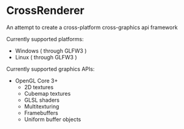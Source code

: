 # CrossRenderer

An attempt to create a cross-platform cross-graphics api framework

Currently supported platforms:
- Windows ( through GLFW3 )
- Linux ( through GLFW3 )

Currently supported graphics APIs:
- OpenGL Core 3+
	- 2D textures
	- Cubemap textures
	- GLSL shaders
	- Multitexturing
	- Framebuffers
	- Uniform buffer objects
